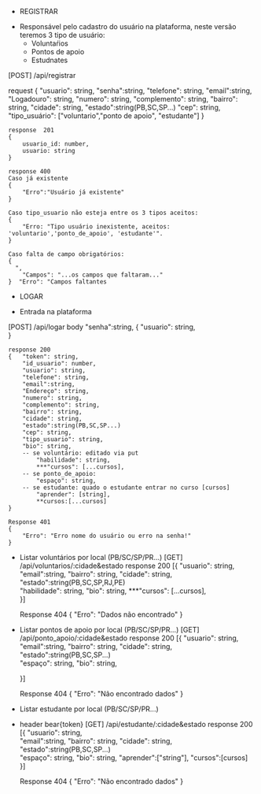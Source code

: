 * REGISTRAR
-  Responsável pelo cadastro do usuário na plataforma, neste versão teremos 3 tipo de usuário:
   -  Voluntaŕios
   -  Pontos de apoio
   -  Estudnates 
  
  
  [POST] /api/registrar
   
   request
    {
        "usuario": string,
        "senha":string,
        "telefone": string,
        "email":string,
        "Logadouro": string,
        "numero": string,
        "complemento": string,
        "bairro": string,
        "cidade": string,
        "estado":string(PB,SC,SP...)
        "cep": string,
        "tipo_usuário": ["voluntario","ponto de apoio", "estudante"]
    }

    
    response  201 
    {
        usuario_id: number,
        usuario: string
    }

    response 400
    Caso já existente
    {
        "Erro":"Usuário já existente"
    }

    Caso tipo_usuario não esteja entre os 3 tipos aceitos:
    {
        "Erro: "Tipo usuário inexistente, aceitos: 'voluntario','ponto_de_apoio', 'estudante'".
    }

    Caso falta de campo obrigatórios:
    {
      ",
        "Campos": "...os campos que faltaram..."
    }  "Erro": "Campos faltantes

* LOGAR
-  Entrada na plataforma
  
  [POST] /api/logar
    body
        "senha":string,  {
        "usuario": string,       
    }

    response 200
    {   "token": string,
        "id_usuario": number,
        "usuario": string,        
        "telefone": string,
        "email":string,
        "Endereço": string,
        "numero": string,
        "complemento": string,
        "bairro": string,
        "cidade": string,
        "estado":string(PB,SC,SP...)
        "cep": string,
        "tipo_usuario": string,
        "bio": string,
        -- se voluntário: editado via put
            "habilidade": string,             
            ***"cursos": [...cursos],
        -- se ponto_de_apoio:
            "espaço": string,
        -- se estudante: quado o estudante entrar no curso [cursos]
            "aprender": [string],
            **cursos:[...cursos]
    }

    Response 401
    {
        "Erro": "Erro nome do usuário ou erro na senha!"
    }
  

* Listar voluntários por local (PB/SC/SP/PR...)
[GET] /api/voluntarios/:cidade&estado
response 200
    [{
        "usuario": string,                
        "email":string,
        "bairro": string,
        "cidade": string,
        "estado":string(PB,SC,SP,RJ,PE)                
        "habilidade": string,
        "bio": string,
        ***"cursos": [...cursos],        
    }]

    Response 404
    {
        "Erro": "Dados não encontrado"
    }

* Listar pontos de apoio por local (PB/SC/SP/PR...)
[GET] /api/ponto_apoio/:cidade&estado
response 200
    [{
        "usuario": string,                
        "email":string,
        "bairro": string,
        "cidade": string,
        "estado":string(PB,SC,SP...)                
        "espaço": string,
        "bio": string,      
        
    }]

    Response 404
    {
        "Erro": "Não encontrado dados"
    }

* Listar estudante por local (PB/SC/SP/PR...)
* header bear{token} 
[GET] /api/estudante/:cidade&estado
response 200
    [{
        "usuario": string,                
        "email":string,
        "bairro": string,
        "cidade": string,
        "estado":string(PB,SC,SP...)                
        "espaço": string,
        "bio": string, 
        "aprender":["string"],
        "cursos":[cursos]        
    }]

    Response 404
    {
        "Erro": "Não encontrado dados"
    }
